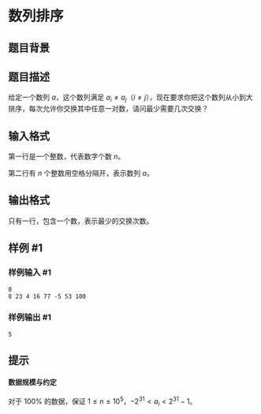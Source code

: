 # 数列排序

## 题目背景



## 题目描述

给定一个数列 $a$，这个数列满足 $a_i \not  =a_j$（$i\not=j$），现在要求你把这个数列从小到大排序，每次允许你交换其中任意一对数，请问最少需要几次交换？

## 输入格式

第一行是一个整数，代表数字个数 $n$。

第二行有 $n$ 个整数用空格分隔开，表示数列 $a$。

## 输出格式

只有一行，包含一个数，表示最少的交换次数。



## 样例 #1

### 样例输入 #1
```
8
8 23 4 16 77 -5 53 100
```

### 样例输出 #1

```
5

```

## 提示

#### 数据规模与约定

对于 $100\%$ 的数据，保证 $1\le n\le10^5$，$-2^{31}\lt a_i\lt2^{31}-1$。
